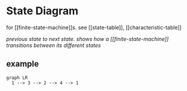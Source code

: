 # State Diagram

for [[finite-state-machine]]s. see [[state-table]], [[characteristic-table]]

_previous state to next state. shows how a [[finite-state-machine]] transitions between its different states_

## example

```mermaid
graph LR
  1 --> 3 --> 2 --> 4 --> 1
```
